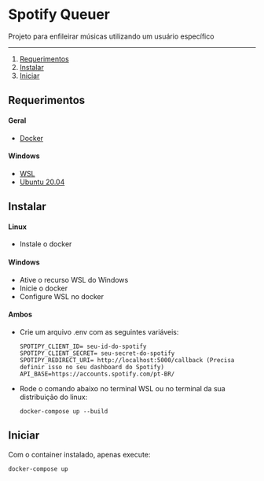 # Spotify Queuer

Projeto para enfileirar músicas utilizando um usuário específico

----------------------------

1. [Requerimentos](Requerimentos)
2. [Instalar](Instalar)
3. [Iniciar](Iniciar)

## Requerimentos

#### Geral

- [Docker](https://docs.docker.com/get-docker/)

#### Windows

- [WSL](https://docs.microsoft.com/pt-br/windows/wsl/install)
- [Ubuntu 20.04](https://www.microsoft.com/en-us/p/ubuntu-2004-lts/9n6svws3rx71#activetab=pivot:overviewtab)

## Instalar

#### Linux
* Instale o docker

#### Windows
* Ative o recurso WSL do Windows
* Inicie o docker
* Configure WSL no docker

#### Ambos

* Crie um arquivo .env com as seguintes variáveis:

  ```
  SPOTIPY_CLIENT_ID= seu-id-do-spotify
  SPOTIPY_CLIENT_SECRET= seu-secret-do-spotify
  SPOTIPY_REDIRECT_URI= http://localhost:5000/callback (Precisa definir isso no seu dashboard do Spotify)
  API_BASE=https://accounts.spotify.com/pt-BR/
  ```
* Rode o comando abaixo no terminal WSL ou no terminal da sua distribuição do linux:

  ```
  docker-compose up --build
  ```
  
## Iniciar

  Com o container instalado, apenas execute:
  
  ```
  docker-compose up 
  ```
  
